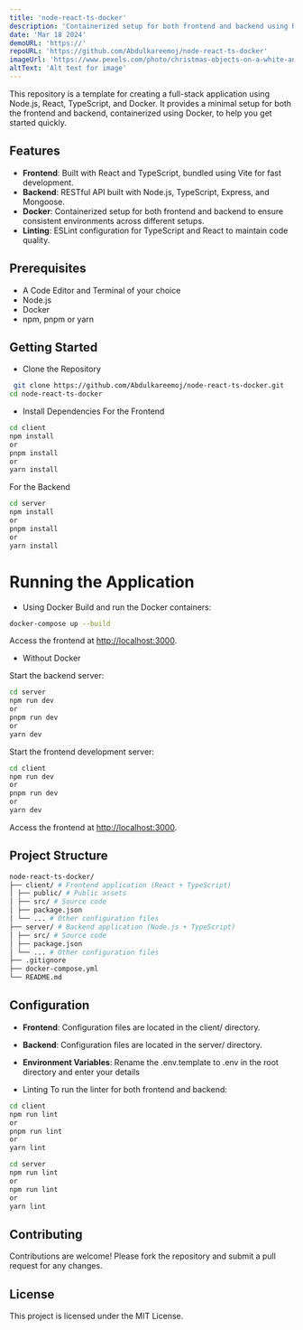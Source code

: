 ```yaml
---
title: 'node-react-ts-docker'
description: 'Containerized setup for both frontend and backend using React and Node.js.'
date: 'Mar 18 2024'
demoURL: 'https://'
repoURL: 'https://github.com/Abdulkareemoj/node-react-ts-docker'
imageUrl: 'https://www.pexels.com/photo/christmas-objects-on-a-white-and-gray-surface-5499117/'
altText: 'Alt text for image'
---
```


This repository is a template for creating a full-stack application using Node.js, React, TypeScript, and Docker. It provides a minimal setup for both the frontend and backend, containerized using Docker, to help you get started quickly.

## Features

- **Frontend**: Built with React and TypeScript, bundled using Vite for fast development.
- **Backend**: RESTful API built with Node.js, TypeScript, Express, and Mongoose.
- **Docker**: Containerized setup for both frontend and backend to ensure consistent environments across different setups.
- **Linting**: ESLint configuration for TypeScript and React to maintain code quality.

## Prerequisites

- A Code Editor and Terminal of your choice
- Node.js
- Docker
- npm, pnpm or yarn

## Getting Started

- Clone the Repository

```sh
 git clone https://github.com/Abdulkareemoj/node-react-ts-docker.git
cd node-react-ts-docker
```

- Install Dependencies
  For the Frontend

```sh
cd client
npm install
or
pnpm install
or
yarn install
```

For the Backend

```sh
cd server
npm install
or
pnpm install
or
yarn install
```

# Running the Application

- Using Docker
  Build and run the Docker containers:

```sh
docker-compose up --build
```

Access the frontend at <http://localhost:3000>.

- Without Docker

Start the backend server:

```sh
cd server
npm run dev
or
pnpm run dev
or
yarn dev
```

Start the frontend development server:

```sh
cd client
npm run dev
or
pnpm run dev
or
yarn dev
```

Access the frontend at <http://localhost:3000>.

## Project Structure

```sh
node-react-ts-docker/
├── client/ # Frontend application (React + TypeScript)
│ ├── public/ # Public assets
│ ├── src/ # Source code
│ ├── package.json
│ └── ... # Other configuration files
├── server/ # Backend application (Node.js + TypeScript)
│ ├── src/ # Source code
│ ├── package.json
│ └── ... # Other configuration files
├── .gitignore
├── docker-compose.yml
└── README.md
```

## Configuration

- **Frontend**: Configuration files are located in the client/ directory.
- **Backend**: Configuration files are located in the server/ directory.
- **Environment Variables**:
  Rename the .env.template to .env in the root directory and enter your details

- Linting
  To run the linter for both frontend and backend:

```sh
cd client
npm run lint
or
pnpm run lint
or
yarn lint
```

```sh
cd server
npm run lint
or
npm run lint
or
yarn lint
```

## Contributing

Contributions are welcome! Please fork the repository and submit a pull request for any changes.

## License

This project is licensed under the MIT License.
